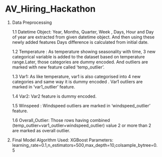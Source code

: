 # AV_Hiring_Hackathon


1. Data Preprocessing

	1.1 Datetime Object: Year, Months, Quarter, Week , Days, Hour and Day of year are extracted from given datetime object. And then using these newly added features Days difference is calculated from initial date.
 
	1.2 Temperature : As temperature showing seasonality with time, 3 new categorical variable is added to the dataset based on temperature range.Later, those categories are dummy encoded. And outliers are marked with new feature called ‘temp_outlier’.

	1.3 Var1: As like temperature, var1 is also categorised into 4 new categories and same way it is dummy encoded . Var1 outliers  are marked in ‘var1_outlier’ feature.
	
	1.4 Var2: Var2 feature is dummy encoded.
	
	1.5 Winspeed : Windspeed outliers are marked in ‘windspeed_outlier’ feature.   

	1.6 Overall_Outlier: Those rows having combined (temp_outlier+var1_outlier+windspeed_outlier)  value 2 or more than 2 are marked as overall outlier.
 
2. Final Model
	Algorithm Used: XGBoost
	Parameters:  learning_rate=0.1,n_estimators=500,max_depth=10,colsample_bytree=0.5
